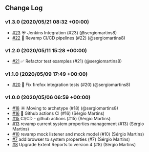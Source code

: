 ## Change Log

### v1.3.0 (2020/05/21 08:32 +00:00)
- [#23](https://github.com/sergiomartins8/ui-automation-bootstrap/pull/23) ☀️ Jenkins Integration (#23) (@sergiomartins8)
- [#22](https://github.com/sergiomartins8/ui-automation-bootstrap/pull/22) 🤖 Revamp CI/CD pipelines (#22) (@sergiomartins8)

### v1.2.0 (2020/05/11 15:28 +00:00)
- [#21](https://github.com/sergiomartins8/ui-automation-bootstrap/pull/21) ✅ Refactor test examples (#21) (@sergiomartins8)

### v1.1.0 (2020/05/09 17:49 +00:00)
- [#20](https://github.com/sergiomartins8/ui-automation-bootstrap/pull/20) 🐛 Fix firefox integration tests (#20) (@sergiomartins8)

### v1.0.0 (2020/05/06 06:59 +00:00)
- [#18](https://github.com/sergiomartins8/ui-automation-bootstrap/pull/18) ☀️ Moving to archetype (#18) (@sergiomartins8)
- [#16](https://github.com/sergiomartins8/ui-automation-bootstrap/pull/16) 🤖 Github actions CI (#16) (Sérgio Martins)
- [#15](https://github.com/sergiomartins8/ui-automation-bootstrap/pull/15) CI/CD - github actions (#15) (Sérgio Martins)
- [#13](https://github.com/sergiomartins8/ui-automation-bootstrap/pull/13) revamp current system properties management (#13) (Sérgio Martins)
- [#10](https://github.com/sergiomartins8/ui-automation-bootstrap/pull/10) revamp mock listener and mock model (#10) (Sérgio Martins)
- [#7](https://github.com/sergiomartins8/ui-automation-bootstrap/pull/7) add browser to system properties (#7) (Sérgio Martins)
- [#8](https://github.com/sergiomartins8/ui-automation-bootstrap/pull/8) Upgrade Extent Reports to version 4 (#8) (Sérgio Martins)

